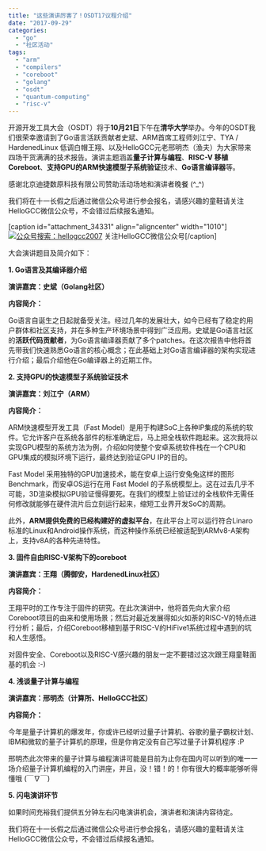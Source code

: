 ```yaml
---
title: "这些演讲厉害了！OSDT17议程介绍"
date: "2017-09-29"
categories: 
  - "go"
  - "社区活动"
tags: 
  - "arm"
  - "compilers"
  - "coreboot"
  - "golang"
  - "osdt"
  - "quantum-computing"
  - "risc-v"
---
```


开源开发工具大会（OSDT）将于**10月21日**下午在**清华大学**举办。今年的OSDT我们很荣幸邀请到了Go语言活跃贡献者史斌、ARM首席工程师刘江宁、TYA / HardenedLinux 低调白帽王翔、以及HelloGCC元老邢明杰（渔夫）为大家带来四场干货满满的技术报告。演讲主题涵盖**量子计算与编程**、**RISC-V 移植 Coreboot**、**支持GPU的ARM快速模型子系统验证**技术、**Go语言编译器**等。

感谢北京迪捷数原科技有限公司赞助活动场地和演讲者晚餐 (^\_^)

我们将在十一长假之后通过微信公众号进行参会报名，请感兴趣的童鞋请关注HelloGCC微信公众号，不会错过后续报名通知。

\[caption id="attachment\_34331" align="aligncenter" width="1010"\][![公众号搜索：hellogcc2007](images/Screen-Shot-2017-09-29-at-22.36.42.png)](https://mp.weixin.qq.com/s/av1FIRKOUy43ZXOqlSCW2w) 关注HelloGCC微信公众号\[/caption\]

大会演讲题目及简介如下：

**1\. Go语言及其编译器介绍**

**演讲嘉宾：史斌（Golang社区）**

**内容简介：**

Go语言自诞生之日起就备受关注。经过几年的发展壮大，如今已经有了稳定的用户群体和社区支持，并在多种生产环境场景中得到广泛应用。史斌是Go语言社区的**活跃代码贡献者**，为Go语言编译器贡献了多个patches。在这次报告中他将首先带我们快速熟悉Go语言的核心概念；在此基础上对Go语言编译器的架构实现进行介绍；最后介绍他在Go编译器上的近期工作。

**2\. 支持GPU的快速模型子系统验证技术**

**演讲嘉宾：刘江宁（ARM）**

**内容简介：**

ARM快速模型开发工具（Fast Model）是用于构建SoC上各种IP集成的系统的软件。它允许客户在系统各部件的标准确定后，马上把全栈软件跑起来。这次我将以实现GPU模型的系统方法为例，介绍如何使整个安卓系统软件栈在一个CPU和GPU集成的模拟环境下运行，最终达到验证GPU IP的目的。

Fast Model 采用独特的GPU加速技术，能在安卓上运行安兔兔这样的图形Benchmark，而安卓OS运行在用 Fast Model 的子系统模型上。这在过去几乎不可能，3D渲染模拟GPU验证慢得要死。在我们的模型上验证过的全栈软件无需任何修改就能够在硬件流片后立刻运行起来，缩短工业界开发SoC的周期。

此外，**ARM提供免费的已经构建好的虚拟平台**，在此平台上可以运行符合Linaro标准的Linux和Android操作系统，而这种操作系统已经被适配到ARMv8-A架构上，支持v8A的各种先进特性。

**3\. 固件自由RISC-V架构下的coreboot**

**演讲嘉宾：王翔（腾御安，HardenedLinux社区）**

**内容简介：**

王翔平时的工作专注于固件的研究。在此次演讲中，他将首先向大家介绍Coreboot项目的由来和使用场景；然后对最近发展得如火如荼的RISC-V的特点进行分析；最后，介绍Coreboot移植到基于RISC-V的HiFive1系统过程中遇到的坑和人生感悟。

对固件安全、Coreboot以及RISC-V感兴趣的朋友一定不要错过这次跟王翔童鞋面基的机会 :-)

**4\. 浅谈量子计算与编程**

**演讲嘉宾：邢明杰（计算所、HelloGCC社区）**

**内容简介：**

今年是量子计算机的爆发年，你或许已经听过量子计算机、谷歌的量子霸权计划、IBM和微软的量子计算机的原理，但是你肯定没有自己写过量子计算机程序 :P

邢明杰此次带来的量子计算与编程演讲可能是目前为止你在国内可以听到的唯一一场介绍量子计算机编程的入门讲座，并且，没！错！的！你有很大的概率能够听得懂哦 (￣∇￣)

**5\. 闪电演讲环节**

如果时间充裕我们提供五分钟左右闪电演讲机会，演讲者和演讲内容待定。

我们将在十一长假之后通过微信公众号进行参会报名，请感兴趣的童鞋请关注HelloGCC微信公众号，不会错过后续报名通知。
